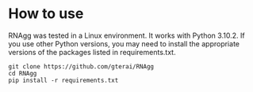 # How to use
RNAgg was tested in a Linux environment. It works with Python 3.10.2. If you use other Python versions, you may need to install the appropriate versions of the packages listed in requirements.txt.

```
git clone https://github.com/gterai/RNAgg
cd RNAgg
pip install -r requirements.txt
```
